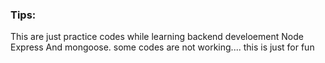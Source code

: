 ### Tips:
This are just practice codes while learning backend develoement Node Express And mongoose.
some codes are not working.... this is just for fun 

